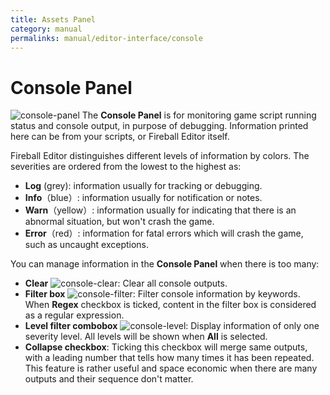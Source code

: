 ```yaml
---
title: Assets Panel
category: manual
permalinks: manual/editor-interface/console
---
```


# Console Panel
![console-panel](/manual/start/editor-overview/console-panel.png)
The **Console Panel** is for monitoring game script running status and console output, in purpose of debugging. Information printed here can be from your scripts, or Fireball Editor itself.

Fireball Editor distinguishes different levels of information by colors. The severities are ordered from the lowest to the highest as:
* **Log** (grey): information usually for tracking or debugging.
* **Info**（blue）: information usually for notification or notes.
* **Warn**（yellow）: information usually for indicating that there is an abnormal situation, but won't crash the game.
* **Error**（red）: information for fatal errors which will crash the game, such as uncaught exceptions.

You can manage information in the **Console Panel** when there is too many:
* **Clear** ![console-clear](/manual/start/editor-overview/console-clear.png): Clear all console outputs.
* **Filter box** ![console-filter](/manual/start/editor-overview/console-filter.png):
Filter console information by keywords. When **Regex** checkbox is ticked, content in the filter box is considered as a regular expression.
* **Level filter combobox** ![console-level](/manual/start/editor-overview/console-level.png):
Display information of only one severity level. All levels will be shown when **All** is selected.
* **Collapse checkbox**: Ticking this checkbox will merge same outputs, with a leading number that tells how many times it has been repeated. This feature is rather useful and space economic when there are many outputs and their sequence don't matter.
